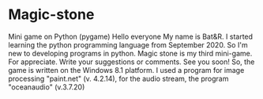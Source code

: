 # Magic-stone
Mini game on Python (pygame)
Hello everyone My name is Bat&R. I started learning the python programming language from September 2020. So I'm new to developing programs in python. Magic stone is my third mini-game. For appreciate. Write your suggestions or comments. See you soon!
So, the game is written on the Windows 8.1 platform.
I used a program for image processing "paint.net" (v. 4.2.14), for the audio stream, the program "oceanaudio" (v.3.7.20)
